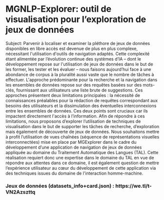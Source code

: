 <H1>MGNLP-Explorer: outil de visualisation pour l’exploration de jeux de données</H1>
Subject:	Parvenir à localiser et examiner la pléthore de jeux de données disponibles en libre accès est devenue de plus en plus complexe, nécessitant l'utilisation d'outils de navigation adaptés. Cette complexité étant alimentée par l’évolution continue des systèmes d’IA – dont le développement repose sur l'utilisation de jeux de données dans le but de les former, les tester et les évaluer – nous faisons aujourd’hui face à une abondance de corpus à la pluralité aussi vaste que le nombre de tâches à effectuer. L'approche prédominante pour la recherche et la navigation dans les ensembles de données repose sur des requêtes basées sur des mots-clés, fournissant aux utilisateurs une liste brute de suggestions. Ces approches présentent deux limitations principales : la nécessité de connaissances préalables pour la rédaction de requêtes correspondant aux besoins des utilisateurs et la dissimulation des éventuelles interconnexions entre les ensembles de données. Ces deux points sont cruciaux car ils impactent directement l'accès à l’information. Afin de répondre à ces limitations, nous proposons d’explorer l’utilisation de techniques de visualisation dans le but de supporter les tâches de recherche, d’exploration mais également de découverte de jeux de données.
Nous souhaitons mettre à profit l’utilisation de vues chaînées (séquence de représentations visuelles interconnectées) mise en place par MGExplorer dans le cadre du développement d’une application de navigation de jeux de données appliquée au domaine du Traitement Automatique des Langues (TAL). Cette réalisation requiert donc une expertise dans le domaine du TAL en vue de répondre aux attentes dans ce domaine, il est également question de mettre l’expérience utilisateur au cœur du développement de cette application via des techniques issues du domaine de l'interaction homme-machine.


<H3>Jeux de données (datasets_info+card.json) : https://we.tl/t-VN2Azszttq</H3>
